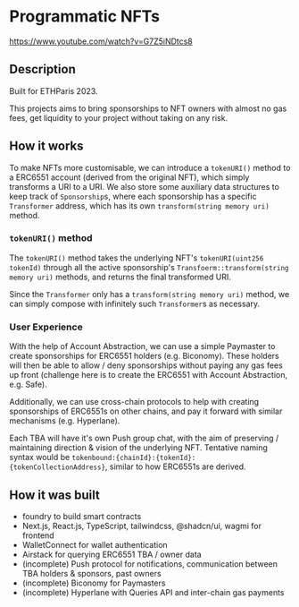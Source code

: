 # Programmatic NFTs

https://www.youtube.com/watch?v=G7Z5iNDtcs8

## Description

Built for ETHParis 2023. 

This projects aims to bring sponsorships to NFT owners with almost no gas fees, get liquidity to your project without taking on any risk.

## How it works

To make NFTs more customisable, we can introduce a `tokenURI()` method to a ERC6551 account (derived from the original NFT), which 
simply transforms a URI to a URI. We also store some auxiliary data structures to keep track of `Sponsorship`s, where each sponsorship
has a specific `Transformer` address, which has its own `transform(string memory uri)` method. 

### `tokenURI()` method

The `tokenURI()` method takes the underlying NFT's `tokenURI(uint256 tokenId)` through all the active sponsorship's 
`Transfoerm::transform(string memory uri)` methods, and returns the final transformed URI. 

Since the `Transformer` only has a `transform(string memory uri)` method, we can simply compose with infinitely such `Transformer`s 
as necessary.

### User Experience

With the help of Account Abstraction, we can use a simple Paymaster to create sponsorships for ERC6551 holders (e.g. Biconomy). These holders will then
be able to allow / deny sponsorships without paying any gas fees up front (challenge here is to create the ERC6551 with Account Abstraction, e.g. Safe).

Additionally, we can use cross-chain protocols to help with creating sponsorships of ERC6551s on other chains, and pay it forward with similar
mechanisms (e.g. Hyperlane).

Each TBA will have it's own Push group chat, with the aim of preserving / maintaining direction & vision of the underlying NFT. Tentative naming syntax
would be `tokenbound:{chainId}:{tokenId}:{tokenCollectionAddress}`, similar to how ERC6551s are derived.

## How it was built

- foundry to build smart contracts
- Next.js, React.js, TypeScript, tailwindcss, @shadcn/ui, wagmi for frontend
- WalletConnect for wallet authentication
- Airstack for querying ERC6551 TBA / owner data
- (incomplete) Push protocol for notifications, communication between TBA holders & sponsors, past owners
- (incomplete) Biconomy for Paymasters
- (incomplete) Hyperlane with Queries API and inter-chain gas payments



